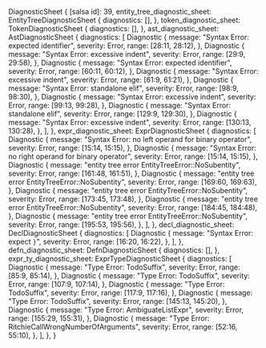 DiagnosticSheet {
    [salsa id]: 39,
    entity_tree_diagnostic_sheet: EntityTreeDiagnosticSheet {
        diagnostics: [],
    },
    token_diagnostic_sheet: TokenDiagnosticSheet {
        diagnostics: [],
    },
    ast_diagnostic_sheet: AstDiagnosticSheet {
        diagnostics: [
            Diagnostic {
                message: "Syntax Error: expected identifier",
                severity: Error,
                range: [28:11, 28:12),
            },
            Diagnostic {
                message: "Syntax Error: excessive indent",
                severity: Error,
                range: [29:9, 29:58),
            },
            Diagnostic {
                message: "Syntax Error: expected identifier",
                severity: Error,
                range: [60:11, 60:12),
            },
            Diagnostic {
                message: "Syntax Error: excessive indent",
                severity: Error,
                range: [61:9, 61:21),
            },
            Diagnostic {
                message: "Syntax Error: standalone elif",
                severity: Error,
                range: [98:9, 98:30),
            },
            Diagnostic {
                message: "Syntax Error: excessive indent",
                severity: Error,
                range: [99:13, 99:28),
            },
            Diagnostic {
                message: "Syntax Error: standalone elif",
                severity: Error,
                range: [129:9, 129:30),
            },
            Diagnostic {
                message: "Syntax Error: excessive indent",
                severity: Error,
                range: [130:13, 130:28),
            },
        ],
    },
    expr_diagnostic_sheet: ExprDiagnosticSheet {
        diagnostics: [
            Diagnostic {
                message: "Syntax Error: no left operand for binary operator",
                severity: Error,
                range: [15:14, 15:15),
            },
            Diagnostic {
                message: "Syntax Error: no right operand for binary operator",
                severity: Error,
                range: [15:14, 15:15),
            },
            Diagnostic {
                message: "entity tree error EntityTreeError::NoSubentity",
                severity: Error,
                range: [161:48, 161:51),
            },
            Diagnostic {
                message: "entity tree error EntityTreeError::NoSubentity",
                severity: Error,
                range: [169:60, 169:63),
            },
            Diagnostic {
                message: "entity tree error EntityTreeError::NoSubentity",
                severity: Error,
                range: [173:45, 173:48),
            },
            Diagnostic {
                message: "entity tree error EntityTreeError::NoSubentity",
                severity: Error,
                range: [184:45, 184:48),
            },
            Diagnostic {
                message: "entity tree error EntityTreeError::NoSubentity",
                severity: Error,
                range: [195:53, 195:56),
            },
        ],
    },
    decl_diagnostic_sheet: DeclDiagnosticSheet {
        diagnostics: [
            Diagnostic {
                message: "Syntax Error: expect `}`",
                severity: Error,
                range: [16:20, 16:22),
            },
        ],
    },
    defn_diagnostic_sheet: DefnDiagnosticSheet {
        diagnostics: [],
    },
    expr_ty_diagnostic_sheet: ExprTypeDiagnosticSheet {
        diagnostics: [
            Diagnostic {
                message: "Type Error: TodoSuffix",
                severity: Error,
                range: [85:9, 85:14),
            },
            Diagnostic {
                message: "Type Error: TodoSuffix",
                severity: Error,
                range: [107:9, 107:14),
            },
            Diagnostic {
                message: "Type Error: TodoSuffix",
                severity: Error,
                range: [117:9, 117:16),
            },
            Diagnostic {
                message: "Type Error: TodoSuffix",
                severity: Error,
                range: [145:13, 145:20),
            },
            Diagnostic {
                message: "Type Error: AmbiguateListExpr",
                severity: Error,
                range: [155:29, 155:31),
            },
            Diagnostic {
                message: "Type Error: RitchieCallWrongNumberOfArguments",
                severity: Error,
                range: [52:16, 55:10),
            },
        ],
    },
}